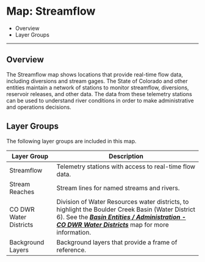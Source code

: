 # Map: Streamflow #

*   Overview
*   Layer Groups

-------------

## Overview ##

The Streamflow map shows locations that provide real-time flow data,
including diversions and stream gages.
The State of Colorado and other entities maintain a network of stations to monitor
streamflow, diversions, reservoir releases, and other data.
The data from these telemetry stations can be used to understand river conditions
in order to make administrative and operations decisions.

## Layer Groups ##

The following layer groups are included in this map.

| **Layer Group** | **Description** |
| -- | -- |
| Streamflow | Telemetry stations with access to real-time flow data. |
| Stream Reaches | Stream lines for named streams and rivers. |
| CO DWR Water Districts | Division of Water Resources water districts, to highlight the Boulder Creek Basin (Water District 6).  See the [***Basin Entities / Administration - CO DWR Water Districts***](#map/entities-codwr-waterdistricts) map for more information. |
| Background Layers | Background layers that provide a frame of reference. |
